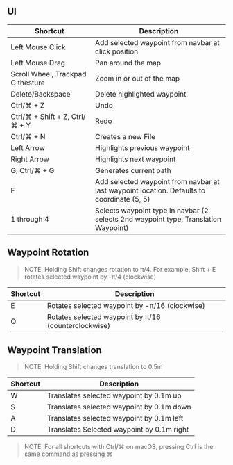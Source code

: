 ## UI

| Shortcut                       | Description                                                                                |
| ------------------------------ | ------------------------------------------------------------------------------------------ |
| Left Mouse Click               | Add selected waypoint from navbar at click position                                        |
| Left Mouse Drag                | Pan around the map                                                                     |
| Scroll Wheel, Trackpad G thesture | Zoom in or out of the map                                                                  |
| Delete/Backspace               | Delete highlighted waypoint                                                                |
| Ctrl/⌘ + Z                     | Undo                                                                                       |
| Ctrl/⌘ + Shift + Z, Ctrl/⌘ + Y | Redo                                                                                       |
| Ctrl/⌘ + N                     | Creates a new File                                                                         |
| Left Arrow                     | Highlights previous waypoint                                                               |
| Right Arrow                    | Highlights next waypoint                                                                   |
| G, Ctrl/⌘ + G                  | Generates current path                                                                     |
| F                              | Add selected waypoint from navbar at last waypoint location. Defaults to coordinate (5, 5) |
| 1 through 4                    | Selects waypoint type in navbar (2 selects 2nd waypoint type, Translation Waypoint)        |

## Waypoint Rotation

> NOTE: Holding Shift changes rotation to π/4. For example, Shift + E rotates selected waypoint by -π/4 (clockwise)

| Shortcut | Description                                          |
| -------- | ---------------------------------------------------- |
| E        | Rotates selected waypoint by -π/16 (clockwise)       |
| Q        | Rotates selected waypoint by π/16 (counterclockwise) |

## Waypoint Translation

> NOTE: Holding Shift changes translation to 0.5m

| Shortcut | Description                                |
| -------- | ------------------------------------------ |
| W        | Translates selected waypoint by 0.1m up    |
| S        | Translates selected waypoint by 0.1m down  |
| A        | Translates selected waypoint by 0.1m left  |
| D        | Translates Selected waypoint by 0.1m right |

> NOTE: For all shortcuts with Ctrl/⌘ on macOS, pressing Ctrl is the same command as pressing ⌘
